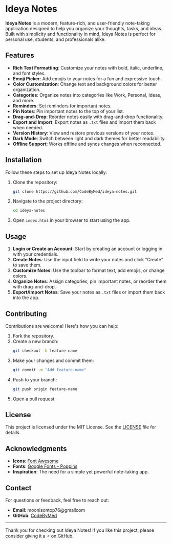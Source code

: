 # Ideya Notes

**Ideya Notes** is a modern, feature-rich, and user-friendly note-taking application designed to help you organize your thoughts, tasks, and ideas. Built with simplicity and functionality in mind, Ideya Notes is perfect for personal use, students, and professionals alike.

## Features

- **Rich Text Formatting**: Customize your notes with bold, italic, underline, and font styles.
- **Emoji Picker**: Add emojis to your notes for a fun and expressive touch.
- **Color Customization**: Change text and background colors for better organization.
- **Categories**: Organize notes into categories like Work, Personal, Ideas, and more.
- **Reminders**: Set reminders for important notes.
- **Pin Notes**: Pin important notes to the top of your list.
- **Drag-and-Drop**: Reorder notes easily with drag-and-drop functionality.
- **Export and Import**: Export notes as `.txt` files and import them back when needed.
- **Version History**: View and restore previous versions of your notes.
- **Dark Mode**: Switch between light and dark themes for better readability.
- **Offline Support**: Works offline and syncs changes when reconnected.


## Installation

Follow these steps to set up Ideya Notes locally:

1. Clone the repository:
   ```bash
   git clone https://github.com/CodeByMed/ideya-notes.git
   ```
2. Navigate to the project directory:
   ```bash
   cd ideya-notes
   ```
3. Open `index.html` in your browser to start using the app.

## Usage

1. **Login or Create an Account**: Start by creating an account or logging in with your credentials.
2. **Create Notes**: Use the input field to write your notes and click "Create" to save them.
3. **Customize Notes**: Use the toolbar to format text, add emojis, or change colors.
4. **Organize Notes**: Assign categories, pin important notes, or reorder them with drag-and-drop.
5. **Export/Import Notes**: Save your notes as `.txt` files or import them back into the app.

## Contributing

Contributions are welcome! Here's how you can help:

1. Fork the repository.
2. Create a new branch:
   ```bash
   git checkout -b feature-name
   ```
3. Make your changes and commit them:
   ```bash
   git commit -m "Add feature-name"
   ```
4. Push to your branch:
   ```bash
   git push origin feature-name
   ```
5. Open a pull request.

## License

This project is licensed under the MIT License. See the [LICENSE](LICENSE) file for details.

## Acknowledgments

- **Icons**: [Font Awesome](https://fontawesome.com/)
- **Fonts**: [Google Fonts - Poppins](https://fonts.google.com/)
- **Inspiration**: The need for a simple yet powerful note-taking app.

## Contact

For questions or feedback, feel free to reach out:

- **Email**: moonisontop76@gmailcom
- **GitHub**: [CodeByMed](https://github.com/CodeByMed)

---

Thank you for checking out Ideya Notes! If you like this project, please consider giving it a ⭐ on GitHub.
